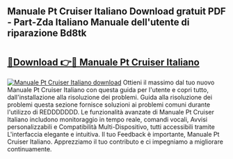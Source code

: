 ## Manuale Pt Cruiser Italiano Download gratuit PDF - Part-Zda Italiano Manuale dell'utente di riparazione Bd8tk

# <h2><a href="http://dff1nt.blite.top/?on=Manuale+Pt+Cruiser+Italiano">🔗Download 👉🔴 Manuale Pt Cruiser Italiano</a></h2>

[![Manuale Pt Cruiser Italiano download](https://i.imgur.com/lujVjoI.png)](http://dff1nt.blite.top/?on=Manuale+Pt+Cruiser+Italiano)
Ottieni il massimo dal tuo nuovo Manuale Pt Cruiser Italiano con questa guida per l'utente e copri tutto, dall'installazione alla risoluzione dei problemi. Guida alla risoluzione dei problemi questa sezione fornisce soluzioni ai problemi comuni durante l'utilizzo di REDDDDDDD. Le funzionalità avanzate di Manuale Pt Cruiser Italiano includono monitoraggio in tempo reale, comandi vocali, Avvisi personalizzabili e Compatibilità Multi-Dispositivo, tutti accessibili tramite L'interfaccia elegante e intuitiva. Il tuo Feedback è importante, Manuale Pt Cruiser Italiano. Apprezziamo il tuo contributo e ci impegniamo a migliorare continuamente.
